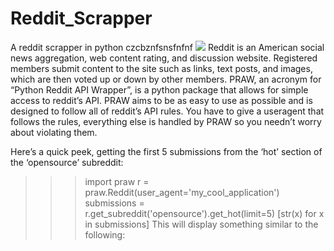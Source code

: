 # Reddit_Scrapper
A reddit scrapper in python
czcbznfsnsfnfnf
![](http://www.vectorsland.com/imgd/l58587-reddit-logo-55371.png)
Reddit is an American social news aggregation, web content rating, and discussion website. Registered members submit content to the site such as links, text posts, and images, which are then voted up or down by other members. 
PRAW, an acronym for “Python Reddit API Wrapper”, is a python package that allows for simple access to reddit’s API. PRAW aims to be as easy to use as possible and is designed to follow all of reddit’s API rules. You have to give a useragent that follows the rules, everything else is handled by PRAW so you needn’t worry about violating them.

Here’s a quick peek, getting the first 5 submissions from the ‘hot’ section of the ‘opensource’ subreddit:

>>> import praw
>>> r = praw.Reddit(user_agent='my_cool_application')
>>> submissions = r.get_subreddit('opensource').get_hot(limit=5)
>>> [str(x) for x in submissions]
This will display something similar to the following:


